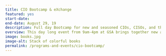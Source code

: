```yaml
---
title: CIO Bootcamp & eXchange
featured: yes
start-date: 
end-date: August 29, 19
description: Full day Bootcamp for new and seasoned CIOs, CISOs, and their Deputies.
overview: This day long event from 9am-4pm at GSA brings together new and seasoned CIOs, CISOs, and their Deputies to help agency IT leadership learn more about the CIO Council and how to get involved.
image: books.jpg
image-alt: Stack of colorful books
permalink: /programs-and-events/cio-bootcamp/
---
```

